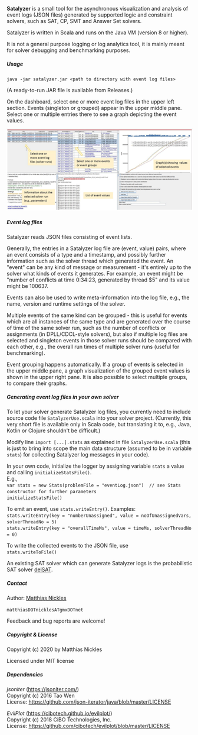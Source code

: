 **Satalyzer** is a small tool for the asynchronous visualization and analysis of event logs (JSON files) generated by supported logic and constraint solvers, such
as SAT, CP, SMT and Answer Set solvers.

Satalyzer is written in Scala and runs on the Java VM (version 8 or higher).  

It is not a general purpose logging or log analytics tool, it is mainly meant for solver debugging and benchmarking purposes.

##### Usage
  
`java -jar satalyzer.jar <path to directory with event log files>`

(A ready-to-run JAR file is available from Releases.)

On the dashboard, select one or more event log files in the upper left section. 
Events (singleton or grouped) appear in the upper middle pane. Select
one or multiple entries there to see a graph depicting the event values. 

![Dashboard](images/satalyzer_img2.png?raw=true)

##### Event log files

Satalyzer reads JSON files consisting of event lists.

Generally, the entries in a Satalyzer log file are (event, value) pairs, where
an event consists of a type and a timestamp, and possibly further information such 
as the solver thread which generated the event. An "event" can be any kind of message or
measurement - it's entirely up to the solver what kinds of events it generates.
For example, an event might be "number of conflicts at time 0:34:23, generated by thread $5" and its value
might be 100637.

Events can also be used to write meta-information into the log file, e.g., the 
name, version and runtime settings of the solver.
 
Multiple events of the same kind can be grouped - this is useful for events which 
are all instances of the same type and are generated over the course of time of the same
solver run, such as the number of conflicts or assignments (in DPLL/CDCL-style solvers),
but also if multiple log files are selected and singleton events in those solver
runs should be compared with each other, e.g., the overall run times of multiple solver runs (useful for benchmarking).

Event grouping happens automatically. If a group of events is selected in the upper middle pane,
a graph visualization of the grouped event values is shown in the upper right pane.
It is also possible to select multiple groups, to compare their graphs.

##### Generating event log files in your own solver

To let your solver generate Satalyzer log files, you currently need to include source code file `SatalyzerUse.scala`
into your solver project. (Currently, this very short file is available only in Scala code, but translating it
to, e.g., Java, Kotlin or Clojure shouldn't be difficult.) 

Modify line `import [...].stats` as explained in file `SatalyzerUse.scala` (this is just
to bring into scope the main data structure (assumed to be in variable `stats`) for collecting Satalyzer log messages in your code).
  
In your own code, initialize the logger by assigning variable `stats` a value and calling `initializeStatsFile()`.  
E.g.,  
` var stats = new Stats(problemFile = "eventLog.json")  // see Stats constructor for further parameters `  
` initializeStatsFile()  `  
  
To emit an event, use `stats.writeEntry()`. Examples:  
` stats.writeEntry(key = "numberUnassigned", value = noOfUnassignedVars, solverThreadNo = 5)  `  
` stats.writeEntry(key = "overallTimeMs", value = timeMs, solverThreadNo = 0) `

To write the collected events to the JSON file, use   
	`stats.writeToFile()`

An existing SAT solver which can generate Satalyzer logs is the probabilistic SAT solver [delSAT](https://github.com/MatthiasNickles/delSAT).

##### Contact

Author: [Matthias Nickles](https://www.researchgate.net/profile/Matthias_Nickles)

`matthiasDOTnicklesATgmxDOTnet`

Feedback and bug reports are welcome!

##### Copyright & License

Copyright (c) 2020 by Matthias Nickles  

Licensed under MIT license

##### Dependencies

_jsoniter_ (https://jsoniter.com/)  
Copyright (c) 2016 Tao Wen  
License: https://github.com/json-iterator/java/blob/master/LICENSE  

_EvilPlot_ (https://cibotech.github.io/evilplot/)  
Copyright (c) 2018 CiBO Technologies, Inc.  
License: https://github.com/cibotech/evilplot/blob/master/LICENSE
